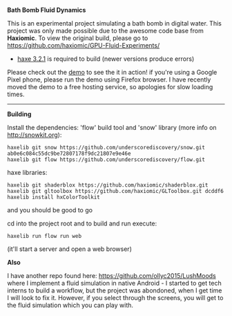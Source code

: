 **Bath Bomb Fluid Dynamics**

This is an experimental project simulating a bath bomb in digital water. This project was only made possible due to the awesome code base from **Haxiomic**. To view the original build, please go to https://github.com/haxiomic/GPU-Fluid-Experiments/

- [haxe 3.2.1](https://haxe.org/download/version/3.2.1/) is required to build (newer versions produce errors)

Please check out the [demo](https://bathbombmania.000webhostapp.com/BathBombFluidDynamics/bin/web) to see the it in action! if you're using a Google Pixel phone, please run the demo using Firefox browser. I have recently moved the demo to a free hosting service, so apologies for slow loading times.

-------

**Building**

Install the dependencies:
'flow' build tool and 'snow' library (more info on http://snowkit.org):

	haxelib git snow https://github.com/underscorediscovery/snow.git ab0e6c084c55dc9be72807178f9dc21807e9e46e
	haxelib git flow https://github.com/underscorediscovery/flow.git

haxe libraries:

	haxelib git shaderblox https://github.com/haxiomic/shaderblox.git
	haxelib git gltoolbox https://github.com/haxiomic/GLToolbox.git dcddf6
	haxelib install hxColorToolkit

and you should be good to go

cd into the project root and to build and run execute:

	haxelib run flow run web

(it'll start a server and open a web browser)

**Also**

I have another repo found here: https://github.com/ollyc2015/LushMoods where I implement a fluid simulation in native Android - I started to get tech interns to build a workflow, but the project was abondoned, when I get time I will look to fix it. However, if you select through the screens, you will get to the fluid simulation which you can play with.
